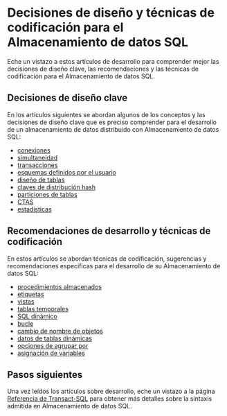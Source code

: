 <properties
   pageTitle="Diseñar decisiones y técnicas de codificación para el desarrollo del Almacenamiento de datos SQL | Microsoft Azure"
   description="Conceptos de desarrollo, decisiones de diseño, recomendaciones y técnicas de codificación para el Almacenamiento de datos SQL."
   services="sql-data-warehouse"
   documentationCenter="NA"
   authors="jrowlandjones"
   manager="barbkess"
   editor=""/>

<tags
   ms.service="sql-data-warehouse"
   ms.devlang="NA"
   ms.topic="article"
   ms.tgt_pltfrm="NA"
   ms.workload="data-services"
   ms.date="01/07/2016"
   ms.author="jrj;barbkess;sonyama"/>

# Decisiones de diseño y técnicas de codificación para el Almacenamiento de datos SQL

Eche un vistazo a estos artículos de desarrollo para comprender mejor las decisiones de diseño clave, las recomendaciones y las técnicas de codificación para el Almacenamiento de datos SQL.

## Decisiones de diseño clave
En los artículos siguientes se abordan algunos de los conceptos y las decisiones de diseño clave que es preciso comprender para el desarrollo de un almacenamiento de datos distribuido con Almacenamiento de datos SQL:

- [conexiones][]
- [simultaneidad][]
- [transacciones][]
- [esquemas definidos por el usuario][]
- [diseño de tablas][]
- [claves de distribución hash][]
- [particiones de tablas][]
- [CTAS][]
- [estadísticas][]

## Recomendaciones de desarrollo y técnicas de codificación
En estos artículos se abordan técnicas de codificación, sugerencias y recomendaciones específicas para el desarrollo de su Almacenamiento de datos SQL:

- [procedimientos almacenados][]
- [etiquetas][]
- [vistas][]
- [tablas temporales][]
- [SQL dinámico][]
- [bucle][]
- [cambio de nombre de objetos][]
- [datos de tablas dinámicas][]
- [opciones de agrupar por][]
- [asignación de variables][]

## Pasos siguientes
Una vez leídos los artículos sobre desarrollo, eche un vistazo a la página [Referencia de Transact-SQL][] para obtener más detalles sobre la sintaxis admitida en Almacenamiento de datos SQL.

<!--Image references-->

<!--Article references-->
[simultaneidad]: sql-data-warehouse-develop-concurrency.md
[conexiones]: sql-data-warehouse-develop-connections.md
[CTAS]: sql-data-warehouse-develop-ctas.md
[SQL dinámico]: sql-data-warehouse-develop-dynamic-sql.md
[opciones de agrupar por]: sql-data-warehouse-develop-group-by-options.md
[claves de distribución hash]: sql-data-warehouse-develop-hash-distribution-key.md
[etiquetas]: sql-data-warehouse-develop-label.md
[bucle]: sql-data-warehouse-develop-loops.md
[datos de tablas dinámicas]: sql-data-warehouse-develop-pivot-unpivot.md
[cambio de nombre de objetos]: sql-data-warehouse-develop-rename.md
[estadísticas]: sql-data-warehouse-develop-statistics.md
[procedimientos almacenados]: sql-data-warehouse-develop-stored-procedures.md
[diseño de tablas]: sql-data-warehouse-develop-table-design.md
[particiones de tablas]: sql-data-warehouse-develop-table-partitions.md
[tablas temporales]: sql-data-warehouse-develop-temporary-tables.md
[transacciones]: sql-data-warehouse-develop-transactions.md
[esquemas definidos por el usuario]: sql-data-warehouse-develop-user-defined-schemas.md
[asignación de variables]: sql-data-warehouse-develop-variable-assignment.md
[vistas]: sql-data-warehouse-develop-views.md

[Referencia de Transact-SQL]: sql-data-warehouse-overview-reference.md

<!--MSDN references-->

<!--Other Web references-->

<!---HONumber=AcomDC_0114_2016-->